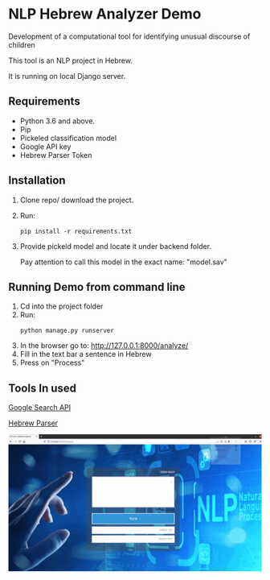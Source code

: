 # NLP Hebrew Analyzer Demo 
Development of a computational tool for identifying unusual discourse of children

This tool is an NLP project in Hebrew.

It is running on local Django server.

## Requirements

* Python 3.6 and above.
* Pip
* Pickeled classification model
* Google API key 
* Hebrew Parser Token

## Installation

1. Clone repo/ download the project.
2. Run: 
   ```
   pip install -r requirements.txt
   ```
3. Provide pickeld model and locate it under backend folder.

   Pay attention to call this model in the exact name: "model.sav"
   
   
## Running Demo from command line

1. Cd into the project folder
2. Run:
   ```
   python manage.py runserver
   ```
3. In the browser go to: http://127.0.0.1:8000/analyze/
4. Fill in the text bar a sentence in Hebrew
5. Press on "Process" 


## Tools In used

[Google Search API](https://serpapi.com/)

[Hebrew Parser](https://www.langndata.com/heb_parser/demo)


 ![alt-text](https://github.com/rikiNeustadt/Digi-Safe/blob/master/Demo.gif)
